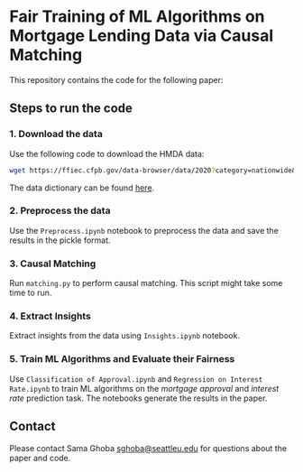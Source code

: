 # Fair Training of ML Algorithms on Mortgage Lending Data via Causal Matching

This repository contains the code for the following paper:



## Steps to run the code

### 1. Download the data
Use the following code to download the HMDA data:
```bash
wget https://ffiec.cfpb.gov/data-browser/data/2020?category=nationwide&actions_taken=1,3&races=Black%20or%20African%20American,White
```
The data dictionary can be found [here](https://ffiec.cfpb.gov/documentation/2021/derived-data-fields/).

### 2. Preprocess the data
Use the `Preprocess.ipynb` notebook to preprocess the data and save the results in the pickle format.

### 3. Causal Matching
Run `matching.py` to perform causal matching. This script might take some time to run.

### 4. Extract Insights
Extract insights from the data using `Insights.ipynb` notebook.

### 5. Train ML Algorithms and Evaluate their Fairness
Use `Classification of Approval.ipynb` and `Regression on Interest Rate.ipynb` to train ML algorithms on the *mortgage approval* and *interest rate* prediction task. The notebooks generate the results in the paper.


## Contact
Please contact Sama Ghoba <sghoba@seattleu.edu> for questions about the paper and code.